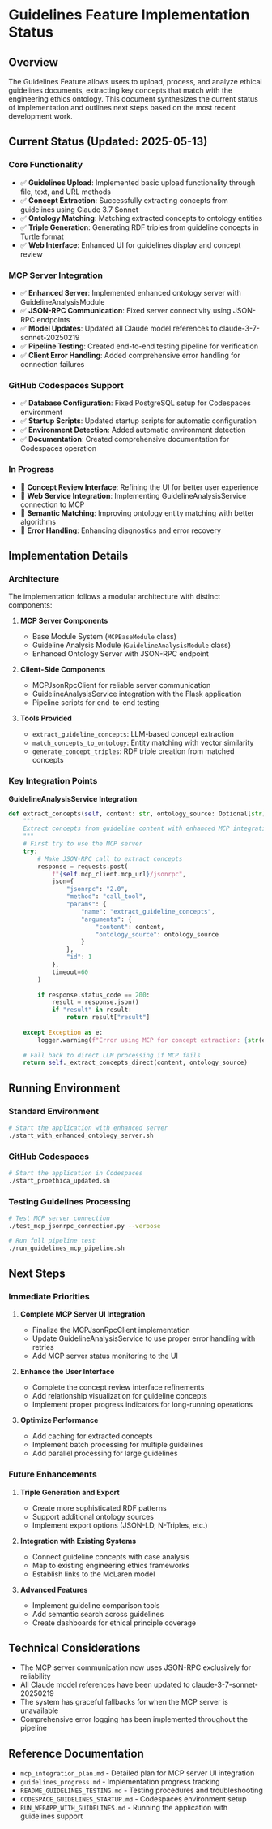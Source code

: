 # Guidelines Feature Implementation Status

## Overview

The Guidelines Feature allows users to upload, process, and analyze ethical guidelines documents, extracting key concepts that match with the engineering ethics ontology. This document synthesizes the current status of implementation and outlines next steps based on the most recent development work.

## Current Status (Updated: 2025-05-13)

### Core Functionality

- ✅ **Guidelines Upload**: Implemented basic upload functionality through file, text, and URL methods
- ✅ **Concept Extraction**: Successfully extracting concepts from guidelines using Claude 3.7 Sonnet
- ✅ **Ontology Matching**: Matching extracted concepts to ontology entities
- ✅ **Triple Generation**: Generating RDF triples from guideline concepts in Turtle format
- ✅ **Web Interface**: Enhanced UI for guidelines display and concept review

### MCP Server Integration

- ✅ **Enhanced Server**: Implemented enhanced ontology server with GuidelineAnalysisModule
- ✅ **JSON-RPC Communication**: Fixed server connectivity using JSON-RPC endpoints
- ✅ **Model Updates**: Updated all Claude model references to claude-3-7-sonnet-20250219
- ✅ **Pipeline Testing**: Created end-to-end testing pipeline for verification
- ✅ **Client Error Handling**: Added comprehensive error handling for connection failures

### GitHub Codespaces Support

- ✅ **Database Configuration**: Fixed PostgreSQL setup for Codespaces environment
- ✅ **Startup Scripts**: Updated startup scripts for automatic configuration
- ✅ **Environment Detection**: Added automatic environment detection
- ✅ **Documentation**: Created comprehensive documentation for Codespaces operation

### In Progress

- 🔄 **Concept Review Interface**: Refining the UI for better user experience
- 🔄 **Web Service Integration**: Implementing GuidelineAnalysisService connection to MCP
- 🔄 **Semantic Matching**: Improving ontology entity matching with better algorithms
- 🔄 **Error Handling**: Enhancing diagnostics and error recovery

## Implementation Details

### Architecture

The implementation follows a modular architecture with distinct components:

1. **MCP Server Components**
   - Base Module System (`MCPBaseModule` class)
   - Guideline Analysis Module (`GuidelineAnalysisModule` class)
   - Enhanced Ontology Server with JSON-RPC endpoint

2. **Client-Side Components**
   - MCPJsonRpcClient for reliable server communication
   - GuidelineAnalysisService integration with the Flask application
   - Pipeline scripts for end-to-end testing

3. **Tools Provided**
   - `extract_guideline_concepts`: LLM-based concept extraction
   - `match_concepts_to_ontology`: Entity matching with vector similarity
   - `generate_concept_triples`: RDF triple creation from matched concepts

### Key Integration Points

**GuidelineAnalysisService Integration**:
```python
def extract_concepts(self, content: str, ontology_source: Optional[str] = None) -> Dict[str, Any]:
    """
    Extract concepts from guideline content with enhanced MCP integration.
    """
    # First try to use the MCP server
    try:
        # Make JSON-RPC call to extract concepts
        response = requests.post(
            f"{self.mcp_client.mcp_url}/jsonrpc",
            json={
                "jsonrpc": "2.0",
                "method": "call_tool",
                "params": {
                    "name": "extract_guideline_concepts",
                    "arguments": {
                        "content": content,
                        "ontology_source": ontology_source
                    }
                },
                "id": 1
            },
            timeout=60
        )
        
        if response.status_code == 200:
            result = response.json()
            if "result" in result:
                return result["result"]
            
    except Exception as e:
        logger.warning(f"Error using MCP for concept extraction: {str(e)}")
        
    # Fall back to direct LLM processing if MCP fails
    return self._extract_concepts_direct(content, ontology_source)
```

## Running Environment

### Standard Environment

```bash
# Start the application with enhanced server
./start_with_enhanced_ontology_server.sh
```

### GitHub Codespaces

```bash
# Start the application in Codespaces
./start_proethica_updated.sh
```

### Testing Guidelines Processing

```bash
# Test MCP server connection
./test_mcp_jsonrpc_connection.py --verbose

# Run full pipeline test
./run_guidelines_mcp_pipeline.sh
```

## Next Steps

### Immediate Priorities

1. **Complete MCP Server UI Integration**
   - Finalize the MCPJsonRpcClient implementation
   - Update GuidelineAnalysisService to use proper error handling with retries
   - Add MCP server status monitoring to the UI

2. **Enhance the User Interface**
   - Complete the concept review interface refinements
   - Add relationship visualization for guideline concepts
   - Implement proper progress indicators for long-running operations

3. **Optimize Performance**
   - Add caching for extracted concepts
   - Implement batch processing for multiple guidelines
   - Add parallel processing for large guidelines

### Future Enhancements

1. **Triple Generation and Export**
   - Create more sophisticated RDF patterns
   - Support additional ontology sources
   - Implement export options (JSON-LD, N-Triples, etc.)

2. **Integration with Existing Systems**
   - Connect guideline concepts with case analysis
   - Map to existing engineering ethics frameworks
   - Establish links to the McLaren model

3. **Advanced Features**
   - Implement guideline comparison tools
   - Add semantic search across guidelines
   - Create dashboards for ethical principle coverage

## Technical Considerations

- The MCP server communication now uses JSON-RPC exclusively for reliability
- All Claude model references have been updated to claude-3-7-sonnet-20250219
- The system has graceful fallbacks for when the MCP server is unavailable
- Comprehensive error logging has been implemented throughout the pipeline

## Reference Documentation

- `mcp_integration_plan.md` - Detailed plan for MCP server UI integration
- `guidelines_progress.md` - Implementation progress tracking
- `README_GUIDELINES_TESTING.md` - Testing procedures and troubleshooting
- `CODESPACE_GUIDELINES_STARTUP.md` - Codespaces environment setup
- `RUN_WEBAPP_WITH_GUIDELINES.md` - Running the application with guidelines support
